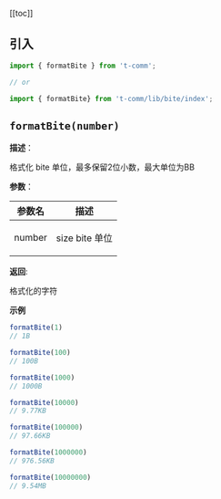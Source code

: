 [[toc]]

## 引入

```ts
import { formatBite } from 't-comm';

// or

import { formatBite} from 't-comm/lib/bite/index';
```


## `formatBite(number)` 


**描述**：<p>格式化 bite 单位，最多保留2位小数，最大单位为BB</p>

**参数**：


| 参数名 | 描述 |
| --- | --- |
| number | <p>size bite 单位</p> |

**返回**: <p>格式化的字符</p>

**示例**

```typescript
formatBite(1)
// 1B

formatBite(100)
// 100B

formatBite(1000)
// 1000B

formatBite(10000)
// 9.77KB

formatBite(100000)
// 97.66KB

formatBite(1000000)
// 976.56KB

formatBite(10000000)
// 9.54MB
```
